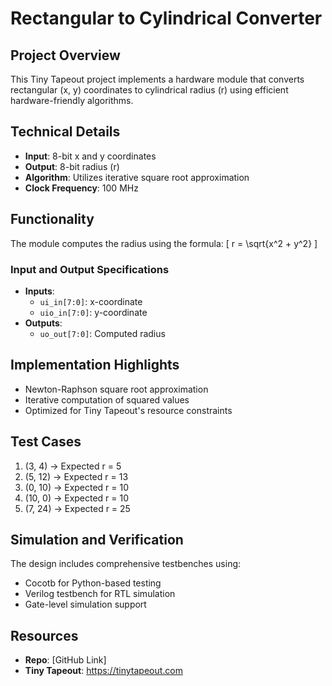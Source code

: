 # Rectangular to Cylindrical Converter

## Project Overview
This Tiny Tapeout project implements a hardware module that converts rectangular (x, y) coordinates to cylindrical radius (r) using efficient hardware-friendly algorithms.

## Technical Details
- **Input**: 8-bit x and y coordinates
- **Output**: 8-bit radius (r)
- **Algorithm**: Utilizes iterative square root approximation
- **Clock Frequency**: 100 MHz

## Functionality
The module computes the radius using the formula:
\[ r = \sqrt{x^2 + y^2} \]

### Input and Output Specifications
- **Inputs**:
  - `ui_in[7:0]`: x-coordinate
  - `uio_in[7:0]`: y-coordinate
- **Outputs**:
  - `uo_out[7:0]`: Computed radius

## Implementation Highlights
- Newton-Raphson square root approximation
- Iterative computation of squared values
- Optimized for Tiny Tapeout's resource constraints

## Test Cases
1. (3, 4) → Expected r = 5
2. (5, 12) → Expected r = 13
3. (0, 10) → Expected r = 10
4. (10, 0) → Expected r = 10
5. (7, 24) → Expected r = 25

## Simulation and Verification
The design includes comprehensive testbenches using:
- Cocotb for Python-based testing
- Verilog testbench for RTL simulation
- Gate-level simulation support

## Resources
- **Repo**: [GitHub Link]
- **Tiny Tapeout**: https://tinytapeout.com
